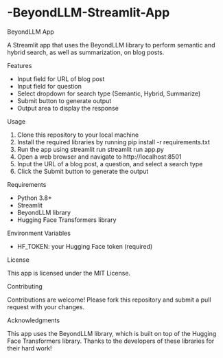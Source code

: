 # -BeyondLLM-Streamlit-App
BeyondLLM App

A Streamlit app that uses the BeyondLLM library to perform semantic and hybrid search, as well as summarization, on blog posts.

Features

- Input field for URL of blog post
- Input field for question
- Select dropdown for search type (Semantic, Hybrid, Summarize)
- Submit button to generate output
- Output area to display the response

Usage

1. Clone this repository to your local machine
2. Install the required libraries by running pip install -r requirements.txt
3. Run the app using streamlit run streamlit run app.py
4. Open a web browser and navigate to http://localhost:8501
5. Input the URL of a blog post, a question, and select a search type
6. Click the Submit button to generate the output

Requirements

- Python 3.8+
- Streamlit
- BeyondLLM library
- Hugging Face Transformers library

Environment Variables

- HF_TOKEN: your Hugging Face token (required)

License

This app is licensed under the MIT License. 

Contributing

Contributions are welcome! Please fork this repository and submit a pull request with your changes.

Acknowledgments

This app uses the BeyondLLM library, which is built on top of the Hugging Face Transformers library. Thanks to the developers of these libraries for their hard work!
